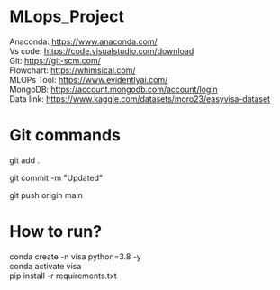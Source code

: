 # MLops_Project

Anaconda: https://www.anaconda.com/ <br>
Vs code: https://code.visualstudio.com/download<br>
Git: https://git-scm.com/<br>
Flowchart: https://whimsical.com/<br>
MLOPs Tool: https://www.evidentlyai.com/<br>
MongoDB: https://account.mongodb.com/account/login<br>
Data link: https://www.kaggle.com/datasets/moro23/easyvisa-dataset<br>

# Git commands

git add .

git commit -m "Updated"

git push origin main

# How to run?

conda create -n visa python=3.8 -y<br>
conda activate visa<br>
pip install -r requirements.txt
